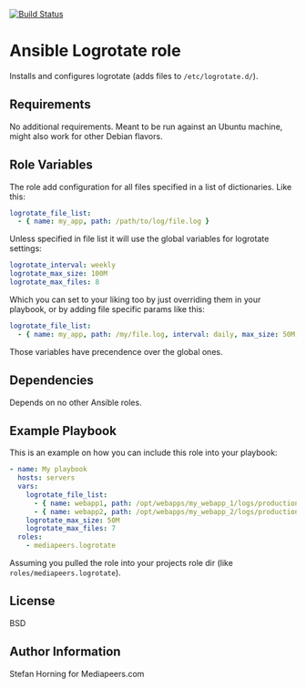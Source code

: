 [![Build Status](https://travis-ci.org/mediapeers/ansible-role-logrotate.svg?branch=master)](https://travis-ci.org/mediapeers/ansible-role-logrotate)

# Ansible Logrotate role

Installs and configures logrotate (adds files to `/etc/logrotate.d/`).

## Requirements
No additional requirements. Meant to be run against an Ubuntu machine, might also work for other Debian flavors.

## Role Variables

The role add configuration for all files specified in a list of dictionaries. Like this:

```yaml
logrotate_file_list:
  - { name: my_app, path: /path/to/log/file.log }
```

Unless specified in file list it will use the global variables for logrotate settings:

```yaml
logrotate_interval: weekly
logrotate_max_size: 100M
logrotate_max_files: 8
```

Which you can set to your liking too by just overriding them in your playbook,
or by adding file specific params like this:

```yaml
logrotate_file_list:
  - { name: my_app, path: /my/file.log, interval: daily, max_size: 50M, max_files: 2 }
```
Those variables have precendence over the global ones.

## Dependencies
Depends on no other Ansible roles.

## Example Playbook
This is an example on how you can include this role into your playbook:

```yaml
- name: My playbook
  hosts: servers
  vars:
    logrotate_file_list:
      - { name: webapp1, path: /opt/webapps/my_webapp_1/logs/production.log }
      - { name: webapp2, path: /opt/webapps/my_webapp_2/logs/production.log }
    logrotate_max_size: 50M
    logrotate_max_files: 7
  roles:
    - mediapeers.logrotate
```
Assuming you pulled the role into your projects role dir (like `roles/mediapeers.logrotate`).

## License
BSD

## Author Information
Stefan Horning for Mediapeers.com
